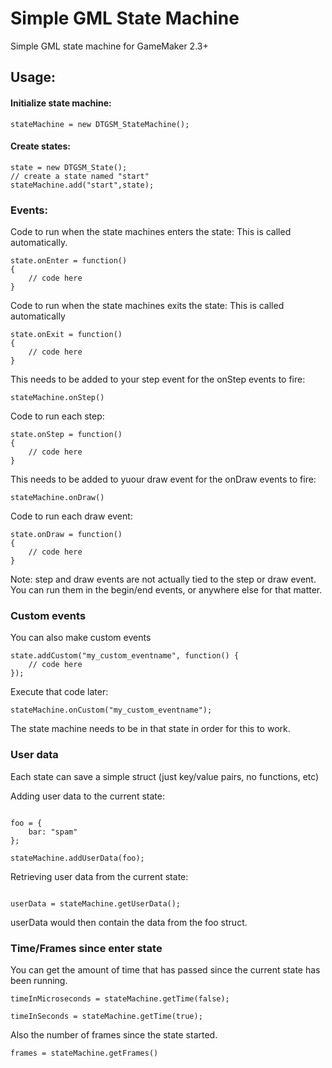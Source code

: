 # Simple GML State Machine
Simple GML state machine for GameMaker 2.3+

## Usage:

#### Initialize state machine:
```gml
stateMachine = new DTGSM_StateMachine();
```
#### Create states:
```gml
state = new DTGSM_State();
// create a state named "start"
stateMachine.add("start",state);
```
### Events:

Code to run when the state machines enters the state:
This is called automatically.
```gml
state.onEnter = function()
{
    // code here
}
```
Code to run when the state machines exits the state:
This is called automatically
```gml
state.onExit = function()
{
    // code here
}
```

This needs to be added to your step event for the onStep events to fire:
```gml
stateMachine.onStep()
```

Code to run each step:
```gml
state.onStep = function()
{
    // code here
}
```

This needs to be added to yuour draw event for the onDraw events to fire:
```gml
stateMachine.onDraw()
```
Code to run each draw event:
```gml
state.onDraw = function()
{
    // code here
}
```

Note: step and draw events are not actually tied to the step or draw event. You can run them in the begin/end events, or anywhere else for that matter.

### Custom events
You can also make custom events
```gml
state.addCustom("my_custom_eventname", function() {
    // code here
});
```

Execute that code later:
```gml
stateMachine.onCustom("my_custom_eventname");
```
The state machine needs to be in that state in order for this to work.

### User data

Each state can save a simple struct (just key/value pairs, no functions, etc)

Adding user data to the current state:
```gml

foo = {
    bar: "spam"
};

stateMachine.addUserData(foo);
```

Retrieving user data from the current state:
```gml

userData = stateMachine.getUserData();
```

userData would then contain the data from the foo struct.

### Time/Frames since enter state

You can get the amount of time that has passed since the current state has been running.
```gml
timeInMicroseconds = stateMachine.getTime(false);

timeInSeconds = stateMachine.getTime(true);
```

Also the number of frames since the state started.
```gml
frames = stateMachine.getFrames()
```
